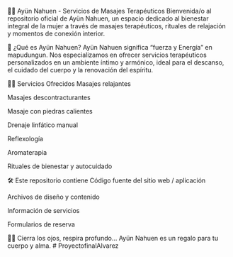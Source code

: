 🧘‍♀️ Ayün Nahuen - Servicios de Masajes Terapéuticos
Bienvenida/o al repositorio oficial de Ayün Nahuen, un espacio dedicado al bienestar integral de la mujer a través de masajes terapéuticos, rituales de relajación y momentos de conexión interior.

🌿 ¿Qué es Ayün Nahuen?
Ayün Nahuen significa “fuerza y Energía” en mapudungun. Nos especializamos en ofrecer servicios terapéuticos personalizados en un ambiente íntimo y armónico, ideal para el descanso, el cuidado del cuerpo y la renovación del espíritu.

💆‍♀️ Servicios Ofrecidos
Masajes relajantes

Masajes descontracturantes

Masaje con piedras calientes

Drenaje linfático manual

Reflexología

Aromaterapia

Rituales de bienestar y autocuidado

🛠️ Este repositorio contiene
Código fuente del sitio web / aplicación

Archivos de diseño y contenido

Información de servicios

Formularios de reserva

🧘‍♀️ Cierra los ojos, respira profundo...
Ayün Nahuen es un regalo para tu cuerpo y alma.
#   P r o y e c t o f i n a l A l v a r e z  
 